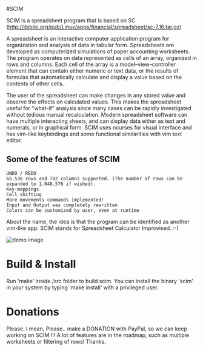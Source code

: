 #SCIM

SCIM is a spreadsheet program that is based on SC (http://ibiblio.org/pub/Linux/apps/financial/spreadsheet/sc-7.16.tar.gz)

A spreadsheet is an interactive computer application program for organization and analysis of data in tabular form. Spreadsheets are developed as computerized simulations of paper accounting worksheets. The program operates on data represented as cells of an array, organized in rows and columns. Each cell of the array is a model–view–controller element that can contain either numeric or text data, or the results of formulas that automatically calculate and display a value based on the contents of other cells.

The user of the spreadsheet can make changes in any stored value and observe the effects on calculated values. This makes the spreadsheet useful for "what-if" analysis since many cases can be rapidly investigated without tedious manual recalculation. Modern spreadsheet software can have multiple interacting sheets, and can display data either as text and numerals, or in graphical form.
SCIM uses ncurses for visual interface and has vim-like keybindings and some functional similarities with vim text editor.

## Some of the features of SCIM

    UNDO / REDO
    65.536 rows and 702 columns supported. (The number of rows can be expanded to 1.048.576 if wished).
    Key-mappings
    Cell shifting
    More movements commands implemented!
    Input and Output was completely rewritten
    Colors can be customized by user, even at runtime

About the name, the idea is that the program can be identified as another vim-like app.
SCIM stands for Spreadsheet Calculator Improvised. :-) 

![demo image](https://raw.githubusercontent.com/andmarti1424/scim/dev/README)

# Build & Install

Run 'make' inside /src folder to build scim.
You can install the binary 'scim' in your system by typing 'make install' with a privileged user.

# Donations

Please. I mean, Please.. make a DONATION with PayPal, so we can keep working on SCIM !!!
A lot of features are in the roadmap, such as multiple worksheets or filtering of rows!
Thanks.
